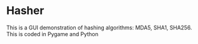 # Hasher
This is a GUI demonstration of hashing algorithms: MDA5, SHA1, SHA256. This is coded in Pygame and Python
